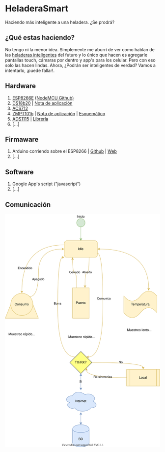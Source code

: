 # HeladeraSmart
Haciendo más inteligente a una heladera. ¿Se prodrá?

## ¿Qué estas haciendo?

No tengo ni la menor idea. Simplemente me aburrí de ver como hablan de las [heladeras inteligentes](https://www.youtube.com/results?search_query=heladera+inteligente) del futuro y lo único que hacen es agregarle pantallas touch, cámaras por dentro y app's para los celular. Pero con eso solo las hacen lindas. Ahora, ¿Podrán ser inteligentes de verdad? Vamos a intentarlo, ¡puede fallar!.

## Hardware
1. [ESP8266E](https://cdn-shop.adafruit.com/datasheets/ESP8266_Specifications_English.pdf) [(NodeMCU Github)](https://github.com/nodemcu)
2. [DS18b20](https://cdn.sparkfun.com/datasheets/Sensors/Temp/DS18B20.pdf) | [Nota de aplicación](https://randomnerdtutorials.com/esp8266-ds18b20-temperature-sensor-web-server-with-arduino-ide/)
3. [ACS712](https://www.sparkfun.com/datasheets/BreakoutBoards/0712.pdf)
4. [ZMPT101b](http://5nrorwxhmqqijik.leadongcdn.com/attachment/kjilKBmoioSRqlkqjoipSR7ww7fgzb73m/ZMPT101B-specification.pdf) | [Nota de aplicación](https://www.researchgate.net/profile/Mamunu_Mustapha/publication/316636029_Calibration_of_ZMPT101B_voltage_sensor_module_using_polynomial_regression_for_accurate_load_monitoring/links/5a13d4a20f7e9b1e5730a48d/Calibration-of-ZMPT101B-voltage-sensor-module-using-polynomial-regression-for-accurate-load-monitoring.pdf) | [Esquemático](https://drive.google.com/file/d/1M4Q-TLvbLLLNFUuzeOaPjf8OgxQowewL/view?usp=sharing)
5. [ADS1115](https://www.ti.com/lit/ds/symlink/ads1115.pdf) | [Librería](https://wolles-elektronikkiste.de/ads1115)
6. [...]


## Firmaware
1. Arduino corriendo sobre el ESP8266 | [Github](https://github.com/esp8266/Arduino) | [Web](https://esp8266-arduino-spanish.readthedocs.io/es/latest/index.html)
2. [...]

## Software
1. Google App's script ("javascript")
2. [...]

## Comunicación

![Comunicacón](https://github.com/lcismondi/HeladeraSmart/blob/master/documentaci%C3%B3n/Diagrama%20de%20comunicaci%C3%B3n.svg)
